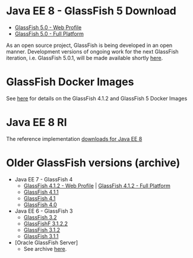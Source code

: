 
# Java EE 8 - GlassFish 5 Download

* [GlassFish 5.0 - Web Profile](http://download.oracle.com/glassfish/5.0/release/glassfish-5.0-web.zip)
* [GlassFish 5.0 - Full Platform](http://download.oracle.com/glassfish/5.0/release/glassfish-5.0.zip)

As an open source project, GlassFish is being developed in an open manner. Development versions of ongoing work for the next GlassFish iteration, i.e. GlassFish 5.0.1, will be made available shortly [here](http://download.oracle.com/glassfish/5.0.1/nightly).

# GlassFish Docker Images

See [here](https://blogs.oracle.com/theaquarium/glassfish-docker-images-–-update) for details on the GlassFish 4.1.2 and GlassFish 5 Docker Images

# Java EE 8 RI #

The reference implementation [downloads for Java EE 8](downloads/ri/index.html)

# Older GlassFish versions (archive) #

* Java EE 7 - GlassFish 4
    * [GlassFish 4.1.2 - Web Profile](http://download.java.net/glassfish/4.1.2/release/glassfish-4.1.2-web.zip) &#124; [GlassFish 4.1.2 - Full Platform](http://download.java.net/glassfish/4.1.2/release/glassfish-4.1.2.zip)
    * [GlassFish 4.1.1](http://download.oracle.com/glassfish/4.1.1)
    * [GlassFish 4.1](http://download.oracle.com/glassfish/4.1)
    * [GlassFish 4.0](http://download.oracle.com/glassfish/4.0)
* Java EE 6 - GlassFish 3
    * [GlassFish 3.2](http://download.oracle.com/glassfish/3.2)
    * [GlassFishF 3.1.2.2](http://download.oracle.com/glassfish/3.1.2.2)
    * [GlassFish 3.1.2](http://download.oracle.com/glassfish/3.1.2)
    * [GlassFish 3.1.1](http://download.oracle.com/glassfish/3.1.1)
* [Oracle GlassFish Server]
    * See archive [here](http://www.oracle.com/technetwork/java/javaee/downloads/java-archive-downloads-glassfish-419424.html).
